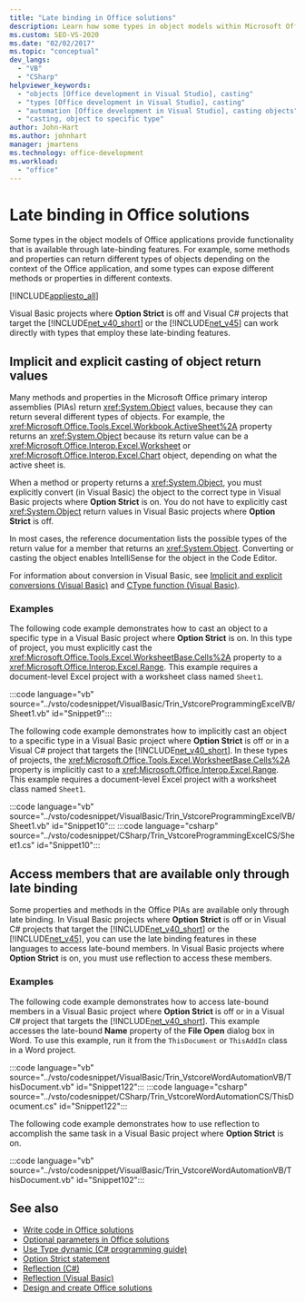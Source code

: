 ```yaml
---
title: "Late binding in Office solutions"
description: Learn how some types in object models within Microsoft Office applications provide functionality that is available through late-binding features.
ms.custom: SEO-VS-2020
ms.date: "02/02/2017"
ms.topic: "conceptual"
dev_langs:
  - "VB"
  - "CSharp"
helpviewer_keywords:
  - "objects [Office development in Visual Studio], casting"
  - "types [Office development in Visual Studio], casting"
  - "automation [Office development in Visual Studio], casting objects"
  - "casting, object to specific type"
author: John-Hart
ms.author: johnhart
manager: jmartens
ms.technology: office-development
ms.workload:
  - "office"
---
```

# Late binding in Office solutions
  Some types in the object models of Office applications provide functionality that is available through late-binding features. For example, some methods and properties can return different types of objects depending on the context of the Office application, and some types can expose different methods or properties in different contexts.

 [!INCLUDE[appliesto_all](../vsto/includes/appliesto-all-md.md)]

 Visual Basic projects where **Option Strict** is off and Visual C# projects that target the [!INCLUDE[net_v40_short](../sharepoint/includes/net-v40-short-md.md)] or the [!INCLUDE[net_v45](../vsto/includes/net-v45-md.md)] can work directly with types that employ these late-binding features.

## Implicit and explicit casting of object return values
 Many methods and properties in the Microsoft Office primary interop assemblies (PIAs) return <xref:System.Object> values, because they can return several different types of objects. For example, the <xref:Microsoft.Office.Tools.Excel.Workbook.ActiveSheet%2A> property returns an <xref:System.Object> because its return value can be a <xref:Microsoft.Office.Interop.Excel.Worksheet> or <xref:Microsoft.Office.Interop.Excel.Chart> object, depending on what the active sheet is.

 When a method or property returns a <xref:System.Object>, you must explicitly convert (in Visual Basic) the object to the correct type in Visual Basic projects where **Option Strict** is on. You do not have to explicitly cast <xref:System.Object> return values in Visual Basic projects where **Option Strict** is off.

 In most cases, the reference documentation lists the possible types of the return value for a member that returns an <xref:System.Object>. Converting or casting the object enables IntelliSense for the object in the Code Editor.

 For information about conversion in Visual Basic, see [Implicit and explicit conversions &#40;Visual Basic&#41;](/dotnet/visual-basic/programming-guide/language-features/data-types/implicit-and-explicit-conversions) and [CType function &#40;Visual Basic&#41;](/dotnet/visual-basic/language-reference/functions/ctype-function).

### Examples
 The following code example demonstrates how to cast an object to a specific type in a Visual Basic project where **Option Strict** is on. In this type of project, you must explicitly cast the <xref:Microsoft.Office.Tools.Excel.WorksheetBase.Cells%2A> property to a <xref:Microsoft.Office.Interop.Excel.Range>. This example requires a document-level Excel project with a worksheet class named `Sheet1`.

  :::code language="vb" source="../vsto/codesnippet/VisualBasic/Trin_VstcoreProgrammingExcelVB/Sheet1.vb" id="Snippet9":::

 The following code example demonstrates how to implicitly cast an object to a specific type in a Visual Basic project where **Option Strict** is off or in a Visual C# project that targets the [!INCLUDE[net_v40_short](../sharepoint/includes/net-v40-short-md.md)]. In these types of projects, the <xref:Microsoft.Office.Tools.Excel.WorksheetBase.Cells%2A> property is implicitly cast to a <xref:Microsoft.Office.Interop.Excel.Range>. This example requires a document-level Excel project with a worksheet class named `Sheet1`.

 :::code language="vb" source="../vsto/codesnippet/VisualBasic/Trin_VstcoreProgrammingExcelVB/Sheet1.vb" id="Snippet10":::
 :::code language="csharp" source="../vsto/codesnippet/CSharp/Trin_VstcoreProgrammingExcelCS/Sheet1.cs" id="Snippet10":::

## Access members that are available only through late binding
 Some properties and methods in the Office PIAs are available only through late binding. In Visual Basic projects where **Option Strict** is off or in Visual C# projects that target the [!INCLUDE[net_v40_short](../sharepoint/includes/net-v40-short-md.md)] or the [!INCLUDE[net_v45](../vsto/includes/net-v45-md.md)], you can use the late binding features in these languages to access late-bound members. In Visual Basic projects where **Option Strict** is on, you must use reflection to access these members.

### Examples
 The following code example demonstrates how to access late-bound members in a Visual Basic project where **Option Strict** is off or in a Visual C# project that targets the [!INCLUDE[net_v40_short](../sharepoint/includes/net-v40-short-md.md)]. This example accesses the late-bound **Name** property of the **File Open** dialog box in Word. To use this example, run it from the `ThisDocument` or `ThisAddIn` class in a Word project.

 :::code language="vb" source="../vsto/codesnippet/VisualBasic/Trin_VstcoreWordAutomationVB/ThisDocument.vb" id="Snippet122":::
 :::code language="csharp" source="../vsto/codesnippet/CSharp/Trin_VstcoreWordAutomationCS/ThisDocument.cs" id="Snippet122":::

 The following code example demonstrates how to use reflection to accomplish the same task in a Visual Basic project where **Option Strict** is on.

 :::code language="vb" source="../vsto/codesnippet/VisualBasic/Trin_VstcoreWordAutomationVB/ThisDocument.vb" id="Snippet102":::

## See also
- [Write code in Office solutions](../vsto/writing-code-in-office-solutions.md)
- [Optional parameters in Office solutions](../vsto/optional-parameters-in-office-solutions.md)
- [Use Type dynamic &#40;C&#35; programming guide&#41;](/dotnet/csharp/programming-guide/types/using-type-dynamic)
- [Option Strict statement](/dotnet/visual-basic/language-reference/statements/option-strict-statement)
- [Reflection (C#)](/dotnet/csharp/programming-guide/concepts/reflection)
- [Reflection (Visual Basic)](/dotnet/visual-basic/programming-guide/concepts/reflection)
- [Design and create Office solutions](../vsto/designing-and-creating-office-solutions.md)

